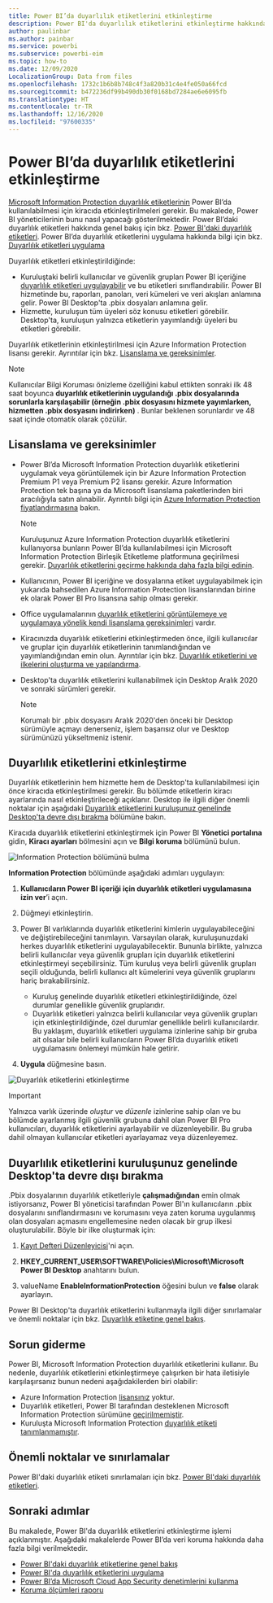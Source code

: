 ```yaml
---
title: Power BI’da duyarlılık etiketlerini etkinleştirme
description: Power BI'da duyarlılık etiketlerini etkinleştirme hakkında bilgi edinin
author: paulinbar
ms.author: painbar
ms.service: powerbi
ms.subservice: powerbi-eim
ms.topic: how-to
ms.date: 12/09/2020
LocalizationGroup: Data from files
ms.openlocfilehash: 1732c1b6b8b748c4f3a820b31c4e4fe050a66fcd
ms.sourcegitcommit: b472236df99b490db30f0168bd7284ae6e6095fb
ms.translationtype: HT
ms.contentlocale: tr-TR
ms.lasthandoff: 12/16/2020
ms.locfileid: "97600335"
---
```

# <a name="enable-sensitivity-labels-in-power-bi"></a>Power BI’da duyarlılık etiketlerini etkinleştirme

[Microsoft Information Protection duyarlılık etiketlerinin](/microsoft-365/compliance/sensitivity-labels) Power BI’da kullanılabilmesi için kiracıda etkinleştirilmeleri gerekir. Bu makalede, Power BI yöneticilerinin bunu nasıl yapacağı gösterilmektedir. Power BI’daki duyarlılık etiketleri hakkında genel bakış için bkz. [Power BI'daki duyarlılık etiketleri](service-security-sensitivity-label-overview.md). Power BI’da duyarlılık etiketlerini uygulama hakkında bilgi için bkz. [Duyarlılık etiketleri uygulama](./service-security-apply-data-sensitivity-labels.md) 

Duyarlılık etiketleri etkinleştirildiğinde:

* Kuruluştaki belirli kullanıcılar ve güvenlik grupları Power BI içeriğine [duyarlılık etiketleri uygulayabilir](./service-security-apply-data-sensitivity-labels.md) ve bu etiketleri sınıflandırabilir. Power BI hizmetinde bu, raporları, panoları, veri kümeleri ve veri akışları anlamına gelir. Power BI Desktop'ta .pbix dosyaları anlamına gelir.
* Hizmette, kuruluşun tüm üyeleri söz konusu etiketleri görebilir. Desktop'ta, kuruluşun yalnızca etiketlerin yayımlandığı üyeleri bu etiketleri görebilir.

Duyarlılık etiketlerinin etkinleştirilmesi için Azure Information Protection lisansı gerekir. Ayrıntılar için bkz. [Lisanslama ve gereksinimler](#licensing-and-requirements).

>[!NOTE]
>Kullanıcılar Bilgi Koruması önizleme özelliğini kabul ettikten sonraki ilk 48 saat boyunca **duyarlılık etiketlerinin uygulandığı .pbix dosyalarında sorunlarla karşılaşabilir (örneğin .pbix dosyasını hizmete yayımlarken, hizmetten .pbix dosyasını indirirken)** . Bunlar beklenen sorunlardır ve 48 saat içinde otomatik olarak çözülür.

## <a name="licensing-and-requirements"></a>Lisanslama ve gereksinimler

* Power BI’da Microsoft Information Protection duyarlılık etiketlerini uygulamak veya görüntülemek için bir Azure Information Protection Premium P1 veya Premium P2 lisansı gerekir. Azure Information Protection tek başına ya da Microsoft lisanslama paketlerinden biri aracılığıyla satın alınabilir. Ayrıntılı bilgi için [Azure Information Protection fiyatlandırmasına](https://azure.microsoft.com/pricing/details/information-protection/) bakın.

    >[!NOTE]
    > Kuruluşunuz Azure Information Protection duyarlılık etiketlerini kullanıyorsa bunların Power BI’da kullanılabilmesi için Microsoft Information Protection Birleşik Etiketleme platformuna geçirilmesi gerekir. [Duyarlılık etiketlerini geçirme hakkında daha fazla bilgi edinin](/azure/information-protection/configure-policy-migrate-labels).

* Kullanıcının, Power BI içeriğine ve dosyalarına etiket uygulayabilmek için yukarıda bahsedilen Azure Information Protection lisanslarından birine ek olarak Power BI Pro lisansına sahip olması gerekir.

* Office uygulamalarının [duyarlılık etiketlerini görüntülemeye ve uygulamaya yönelik kendi lisanslama gereksinimleri]( https://docs.microsoft.com/microsoft-365/compliance/get-started-with-sensitivity-labels#subscription-and-licensing-requirements-for-sensitivity-labels ) vardır.

* Kiracınızda duyarlılık etiketlerini etkinleştirmeden önce, ilgili kullanıcılar ve gruplar için duyarlılık etiketlerinin tanımlandığından ve yayımlandığından emin olun. Ayrıntılar için bkz. [Duyarlılık etiketlerini ve ilkelerini oluşturma ve yapılandırma](/microsoft-365/compliance/create-sensitivity-labels).

* Desktop'ta duyarlılık etiketlerini kullanabilmek için Desktop Aralık 2020 ve sonraki sürümleri gerekir.

    >[!NOTE]
    > Korumalı bir .pbix dosyasını Aralık 2020'den önceki bir Desktop sürümüyle açmayı denerseniz, işlem başarısız olur ve Desktop sürümünüzü yükseltmeniz istenir.

## <a name="enable-sensitivity-labels"></a>Duyarlılık etiketlerini etkinleştirme

Duyarlılık etiketlerinin hem hizmette hem de Desktop'ta kullanılabilmesi için önce kiracıda etkinleştirilmesi gerekir. Bu bölümde etiketlerin kiracı ayarlarında nasıl etkinleştirileceği açıklanır. Desktop ile ilgili diğer önemli noktalar için aşağıdaki [Duyarlılık etiketlerini kuruluşunuz genelinde Desktop'ta devre dışı bırakma](#disable-sensitivity-labels-in-desktop-across-your-org) bölümüne bakın. 

Kiracıda duyarlılık etiketlerini etkinleştirmek için Power BI **Yönetici portalına** gidin, **Kiracı ayarları** bölmesini açın ve **Bilgi koruma** bölümünü bulun.

![Information Protection bölümünü bulma](media/service-security-enable-data-sensitivity-labels/enable-data-sensitivity-labels-01.png)

**Information Protection** bölümünde aşağıdaki adımları uygulayın:
1. **Kullanıcıların Power BI içeriği için duyarlılık etiketleri uygulamasına izin ver**’i açın.
1. Düğmeyi etkinleştirin.
1. Power BI varlıklarında duyarlılık etiketlerini kimlerin uygulayabileceğini ve değiştirebileceğini tanımlayın. Varsayılan olarak, kuruluşunuzdaki herkes duyarlılık etiketlerini uygulayabilecektir. Bununla birlikte, yalnızca belirli kullanıcılar veya güvenlik grupları için duyarlılık etiketlerini etkinleştirmeyi seçebilirsiniz. Tüm kuruluş veya belirli güvenlik grupları seçili olduğunda, belirli kullanıcı alt kümelerini veya güvenlik gruplarını hariç bırakabilirsiniz.
   
   * Kuruluş genelinde duyarlılık etiketleri etkinleştirildiğinde, özel durumlar genellikle güvenlik gruplarıdır.
   * Duyarlılık etiketleri yalnızca belirli kullanıcılar veya güvenlik grupları için etkinleştirildiğinde, özel durumlar genellikle belirli kullanıcılardır.  
    Bu yaklaşım, duyarlılık etiketleri uygulama izinlerine sahip bir gruba ait olsalar bile belirli kullanıcıların Power BI’da duyarlılık etiketi uygulamasını önlemeyi mümkün hale getirir.

1. **Uygula** düğmesine basın.

![Duyarlılık etiketlerini etkinleştirme](media/service-security-enable-data-sensitivity-labels/enable-data-sensitivity-labels-02.png)

> [!IMPORTANT]
> Yalnızca varlık üzerinde *oluştur* ve *düzenle* izinlerine sahip olan ve bu bölümde ayarlanmış ilgili güvenlik grubuna dahil olan Power BI Pro kullanıcıları, duyarlılık etiketlerini ayarlayabilir ve düzenleyebilir. Bu gruba dahil olmayan kullanıcılar etiketleri ayarlayamaz veya düzenleyemez.  

## <a name="disable-sensitivity-labels-in-desktop-across-your-org"></a>Duyarlılık etiketlerini kuruluşunuz genelinde Desktop'ta devre dışı bırakma

.Pbix dosyalarının duyarlılık etiketleriyle **çalışmadığından** emin olmak istiyorsanız, Power BI yöneticisi tarafından Power BI'ın kullanıcıların .pbix dosyalarını sınıflandırmasını ve korumasını veya zaten koruma uygulanmış olan dosyaları açmasını engellemesine neden olacak bir grup ilkesi oluşturulabilir. Böyle bir ilke oluşturmak için:

1. [Kayıt Defteri Düzenleyicisi](https://support.microsoft.com/windows/how-to-open-registry-editor-in-windows-10-deab38e6-91d6-e0aa-4b7c-8878d9e07b11)'ni açın.

1. **HKEY_CURRENT_USER\SOFTWARE\Policies\Microsoft\Microsoft Power BI Desktop** anahtarını bulun.

1. valueName **EnableInformationProtection** öğesini bulun ve **false** olarak ayarlayın.

Power BI Desktop'ta duyarlılık etiketlerini kullanmayla ilgili diğer sınırlamalar ve önemli noktalar için bkz. [Duyarlılık etiketine genel bakış](./service-security-sensitivity-label-overview.md#limitations).

## <a name="troubleshooting"></a>Sorun giderme

Power BI, Microsoft Information Protection duyarlılık etiketlerini kullanır. Bu nedenle, duyarlılık etiketlerini etkinleştirmeye çalışırken bir hata iletisiyle karşılaşırsanız bunun nedeni aşağıdakilerden biri olabilir:

* Azure Information Protection [lisansınız](#licensing-and-requirements) yoktur.
* Duyarlılık etiketleri, Power BI tarafından desteklenen Microsoft Information Protection sürümüne [geçirilmemiştir](#enable-sensitivity-labels).
* Kuruluşta Microsoft Information Protection [duyarlılık etiketi tanımlanmamıştır](#enable-sensitivity-labels).

## <a name="considerations-and-limitations"></a>Önemli noktalar ve sınırlamalar

Power BI'daki duyarlılık etiketi sınırlamaları için bkz. [Power BI'daki duyarlılık etiketleri](service-security-sensitivity-label-overview.md#limitations).

## <a name="next-steps"></a>Sonraki adımlar

Bu makalede, Power BI'da duyarlılık etiketlerini etkinleştirme işlemi açıklanmıştır. Aşağıdaki makalelerde Power BI’da veri koruma hakkında daha fazla bilgi verilmektedir. 

* [Power BI'daki duyarlılık etiketlerine genel bakış](service-security-sensitivity-label-overview.md)
* [Power BI'da duyarlılık etiketlerini uygulama](./service-security-apply-data-sensitivity-labels.md)
* [Power BI’da Microsoft Cloud App Security denetimlerini kullanma](service-security-using-microsoft-cloud-app-security-controls.md)
* [Koruma ölçümleri raporu](service-security-data-protection-metrics-report.md)